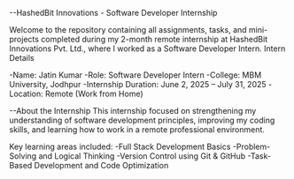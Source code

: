 --HashedBit Innovations - Software Developer Internship

Welcome to the repository containing all assignments, tasks, and mini-projects completed during my 2-month remote internship at HashedBit Innovations Pvt. Ltd.,
where I worked as a Software Developer Intern.
 Intern Details

-Name: Jatin Kumar
-Role: Software Developer Intern
-College: MBM University, Jodhpur
-Internship Duration: June 2, 2025 – July 31, 2025
-Location: Remote (Work from Home)

--About the Internship
This internship focused on strengthening my understanding of software development principles, improving my coding skills, and learning how to work in a remote professional
environment.

Key learning areas included:
-Full Stack Development Basics
-Problem-Solving and Logical Thinking
-Version Control using Git & GitHub
-Task-Based Development and Code Optimization

